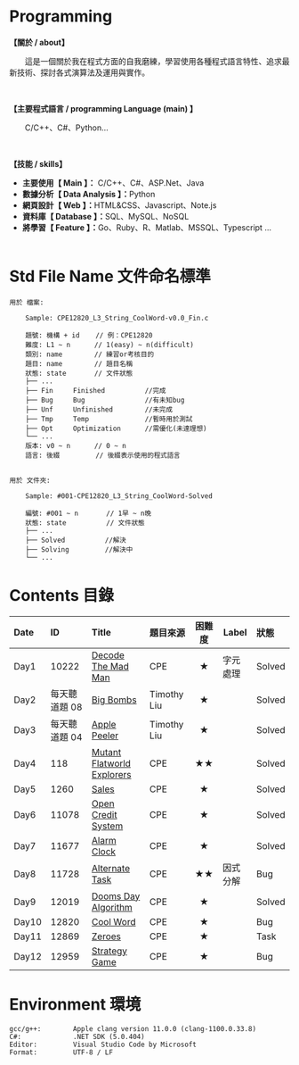 # Programming
<!-- <div align="left">
<font color='#FF0000' size='3'>*說明：轉發或用於其他用途前請先參考"License.rm"的版權聲明細則。</font>
</div> -->

**【關於 / about】**
<p>&emsp;&emsp;這是一個關於我在程式方面的自我磨練，學習使用各種程式語言特性、追求最新技術、探討各式演算法及運用與實作。</p>
&emsp;

**【主要程式語言 / programming Language (main) 】**
<p>&emsp;&emsp;C/C++、C#、Python...</p>
&emsp;

**【技能 / skills】** </br>
* <b>主要使用【 Main 】：</b> C/C++、C#、ASP.Net、Java </br>
* <b>數據分析【 Data Analysis 】：</b>Python </br>
* <b>網頁設計【 Web 】：</b>HTML&CSS、Javascript、Note.js </br>
* <b>資料庫【 Database 】：</b>SQL、MySQL、NoSQL </br>
* <b>將學習【 Feature 】：</b>Go、Ruby、R、Matlab、MSSQL、Typescript ... </br>
&emsp;


# Std File Name 文件命名標準

```
用於 檔案:

    Sample: CPE12820_L3_String_CoolWord-v0.0_Fin.c

    題號: 機構 + id    // 例：CPE12820
    難度: L1 ~ n      // 1(easy) ~ n(difficult)
    類別: name        // 練習or考核目的
    題目: name        // 題目名稱
    狀態: state       // 文件狀態
    ├── ...
    ├── Fin     Finished          //完成
    ├── Bug     Bug               //有未知bug
    ├── Unf     Unfinished        //未完成
    ├── Tmp     Temp              //暫時用於測試
    ├── Opt     Optimization      //需優化(未達理想)
    └── ...
    版本: v0 ~ n      // 0 ~ n
    語言: 後綴         // 後綴表示使用的程式語言
    
    
用於 文件夾:

    Sample: #001-CPE12820_L3_String_CoolWord-Solved

    編號: #001 ~ n       // 1早 ~ n晚
    狀態: state          // 文件狀態
    ├── ...
    ├── Solved          //解決
    ├── Solving         //解決中
    └── ...
```


# Contents 目錄

|Date     |ID           |Title                                                                                         |題目來源       |困難度  |Label     |狀態      |
|:--------|:------------|:---------------------------------------------------------------------------------------------|:-------------|:-----:|----------|:--------|
|Day1     |10222        |[Decode The Mad Man](Exercise/CPE/Day1-CPE10222_L1_DecodeTheMadMan-Solved/)                   |CPE           |★     |字元處理    |Solved   |
|Day2     |每天聽道題 08  |[Big Bombs](Exercise/Timothy_Liu/Day2-TLDE08_BigBombs-Solved/)                                |Timothy Liu   |★     |          |Solved   |
|Day3     |每天聽道題 04  |[Apple Peeler](Exercise/Timothy_Liu/Day3-TLDE04_ApplePeeler-Solved/)                          |Timothy Liu   |★     |          |Solved   |
|Day4     |118          |[Mutant Flatworld Explorers](Exercise/CPE/Day4-CPE118_L2_MutantFlatworldExplorers-Solved/)    |CPE           |★★   |           |Solved   |
|Day5     |1260         |[Sales](Exercise/CPE/Day5-CPE1260_L1_Sales-Solved/)                                           |CPE           |★     |           |Solved   |
|Day6     |11078        |[Open Credit System](Exercise/CPE/Day6-CPE11078_L1_OpenCreditSystem-Solved/)                  |CPE           |★     |           |Solved   |
|Day7     |11677        |[Alarm Clock](Exercise/CPE/Day7-CPE11677_L1_AlarmClock-Solved/)                               |CPE           |★     |           |Solved   |
|Day8     |11728        |[Alternate Task](Exercise/CPE/Day8-CPE11728_L2_AlternateTask-Bug/)                            |CPE           |★★   |因式分解     |Bug      |
|Day9     |12019        |[Dooms Day Algorithm](Exercise/CPE/Day9-CPE12019_L1_DoomsDayAlgorithm-Solved/)                |CPE           |★     |           |Solved   |
|Day10    |12820        |[Cool Word](Exercise/CPE/Day10-CPE12820_L1_CoolWord-Bug/)                                     |CPE           |★     |           |Bug      |
|Day11    |12869        |[Zeroes](Exercise/CPE/Day11-CPE12869_L1_Zeroes-Task/)                                         |CPE           |★     |           |Task     |
|Day12    |12959        |[Strategy Game](Exercise/CPE/Day12-CPE12959_L1-StrategyGame-Bug/)                             |CPE           |★     |           |Bug      |

# Environment 環境

```
gcc/g++:        Apple clang version 11.0.0 (clang-1100.0.33.8)
C#:             .NET SDK (5.0.404)
Editor:         Visual Studio Code by Microsoft
Format:         UTF-8 / LF
```